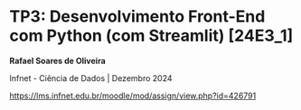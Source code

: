 # TP3: Desenvolvimento Front-End com Python (com Streamlit) [24E3_1]

**Rafael Soares de Oliveira**

Infnet - Ciência de Dados | Dezembro 2024

https://lms.infnet.edu.br/moodle/mod/assign/view.php?id=426791
